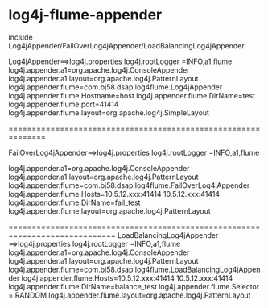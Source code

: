 log4j-flume-appender
====================
include Log4jAppender/FailOverLog4jAppender/LoadBalancingLog4jAppender

Log4jAppender==>log4j.properties
log4j.rootLogger =INFO,a1,flume
log4j.appender.a1=org.apache.log4j.ConsoleAppender
log4j.appender.a1.layout=org.apache.log4j.PatternLayout
log4j.appender.flume=com.bj58.dsap.log4flume.Log4jAppender
log4j.appender.flume.Hostname=host
log4j.appender.flume.DirName=test
log4j.appender.flume.port=41414
log4j.appender.flume.layout=org.apache.log4j.SimpleLayout

==============================================================

FailOverLog4jAppender==>log4j.properties
log4j.rootLogger =INFO,a1,flume

log4j.appender.a1=org.apache.log4j.ConsoleAppender
log4j.appender.a1.layout=org.apache.log4j.PatternLayout
log4j.appender.flume=com.bj58.dsap.log4flume.FailOverLog4jAppender
log4j.appender.flume.Hosts=10.5.12.xxx:41414 10.5.12.xxx:41414
log4j.appender.flume.DirName=fail_test
log4j.appender.flume.layout=org.apache.log4j.PatternLayout

=============================================================================
LoadBalancingLog4jAppender ==>log4j.properties
log4j.rootLogger =INFO,a1,flume
log4j.appender.a1=org.apache.log4j.ConsoleAppender
log4j.appender.a1.layout=org.apache.log4j.PatternLayout
log4j.appender.flume=com.bj58.dsap.log4flume.LoadBalancingLog4jAppender
log4j.appender.flume.Hosts=10.5.12.xxx:41414 10.5.12.xxx:41414
log4j.appender.flume.DirName=balance_test
log4j.appender.flume.Selector = RANDOM
log4j.appender.flume.layout=org.apache.log4j.PatternLayout


